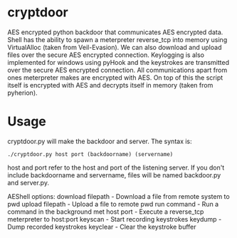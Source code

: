 cryptdoor
=========

AES encrypted python backdoor that communicates AES encrypted data.
Shell has the ability to spawn a meterpreter reverse_tcp into memory using VirtualAlloc (taken from Veil-Evasion).
We can also download and upload files over the secure AES encrypted connection.
Keylogging is also implemented for windows using pyHook and the keystrokes are transmitted over the secure AES encrypted connection.
All communications apart from ones meterpreter makes are encrypted with AES.
On top of this the script itself is encrypted with AES and decrypts itself in memory (taken from pyherion).

Usage
=========

cryptdoor.py will make the backdoor and server.
The syntax is:

	./cryptdoor.py host port (backdoorname) (servername)

host and port refer to the host and port of the listening server.
If you don't include backdoorname and servername, files will be named backdoor.py and server.py.


 AEShell options:
  download filepath   -  Download a file from remote system to pwd
  upload filepath     -  Upload a file to remote pwd
  run command         -  Run a command in the background
  met host port       -  Execute a reverse_tcp meterpreter to host:port
  keyscan             -  Start recording keystrokes
  keydump             -  Dump recorded keystrokes
  keyclear            -  Clear the keystroke buffer